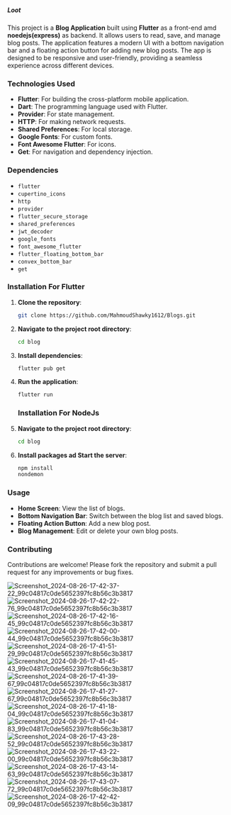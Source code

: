 ##### Loot

This project is a **Blog Application** built using **Flutter** as a front-end amd **noedejs(express)** as backend. It allows users to read, save, and manage blog posts. The application features a modern UI with a bottom navigation bar and a floating action button for adding new blog posts. The app is designed to be responsive and user-friendly, providing a seamless experience across different devices.

### Technologies Used

- **Flutter**: For building the cross-platform mobile application.
- **Dart**: The programming language used with Flutter.
- **Provider**: For state management.
- **HTTP**: For making network requests.
- **Shared Preferences**: For local storage.
- **Google Fonts**: For custom fonts.
- **Font Awesome Flutter**: For icons.
- **Get**: For navigation and dependency injection.

### Dependencies

- `flutter`
- `cupertino_icons`
- `http`
- `provider`
- `flutter_secure_storage`
- `shared_preferences`
- `jwt_decoder`
- `google_fonts`
- `font_awesome_flutter`
- `flutter_floating_bottom_bar`
- `convex_bottom_bar`
- `get`

### Installation For Flutter

1. **Clone the repository**:
   ```sh
   git clone https://github.com/MahmoudShawky1612/Blogs.git
   ```
2. **Navigate to the project root directory**:
   ```sh
   cd blog
   ```
3. **Install dependencies**:
   ```sh
   flutter pub get
   ```
4. **Run the application**:
   ```sh
   flutter run
   ```

   ### Installation For NodeJs

2. **Navigate to the project root directory**:
   ```sh
   cd blog
   ```
3. **Install packages ad Start the server**:
   ```sh
   npm install
   nondemon
   

### Usage

- **Home Screen**: View the list of blogs.
- **Bottom Navigation Bar**: Switch between the blog list and saved blogs.
- **Floating Action Button**: Add a new blog post.
- **Blog Management**: Edit or delete your own blog posts.

### Contributing

Contributions are welcome! Please fork the repository and submit a pull request for any improvements or bug fixes.

![Screenshot_2024-08-26-17-42-37-22_99c04817c0de5652397fc8b56c3b3817](https://github.com/user-attachments/assets/a68c97ab-5e2e-4e1b-a12f-afd96ab821fe)
![Screenshot_2024-08-26-17-42-22-76_99c04817c0de5652397fc8b56c3b3817](https://github.com/user-attachments/assets/e69d8ce5-2ec4-43da-b96e-655e92a7a6aa)
![Screenshot_2024-08-26-17-42-16-45_99c04817c0de5652397fc8b56c3b3817](https://github.com/user-attachments/assets/b3cecf7b-df90-4369-b1f5-50030fb5eeff)
![Screenshot_2024-08-26-17-42-00-44_99c04817c0de5652397fc8b56c3b3817](https://github.com/user-attachments/assets/5f1e3cf7-38d3-42c3-81d5-20b2d82218fb)
![Screenshot_2024-08-26-17-41-51-29_99c04817c0de5652397fc8b56c3b3817](https://github.com/user-attachments/assets/82456aa2-4ab5-4302-b9cc-00d242bc59e4)
![Screenshot_2024-08-26-17-41-45-43_99c04817c0de5652397fc8b56c3b3817](https://github.com/user-attachments/assets/59cb7894-bdc9-4822-a5db-72afe947225c)
![Screenshot_2024-08-26-17-41-39-67_99c04817c0de5652397fc8b56c3b3817](https://github.com/user-attachments/assets/86eb0bac-2194-4ba6-8743-c381448e27a8)
![Screenshot_2024-08-26-17-41-27-67_99c04817c0de5652397fc8b56c3b3817](https://github.com/user-attachments/assets/e937c6de-b1bd-4fac-8156-c893f49e1674)
![Screenshot_2024-08-26-17-41-18-04_99c04817c0de5652397fc8b56c3b3817](https://github.com/user-attachments/assets/a9d3df05-b646-4f6c-b63e-4429202f25dc)
![Screenshot_2024-08-26-17-41-04-83_99c04817c0de5652397fc8b56c3b3817](https://github.com/user-attachments/assets/d17a61b5-c9a8-4129-b5fa-6190f6346a5a)
![Screenshot_2024-08-26-17-43-28-52_99c04817c0de5652397fc8b56c3b3817](https://github.com/user-attachments/assets/04d47e37-de81-4e4f-a78f-75ce205d02d5)
![Screenshot_2024-08-26-17-43-22-00_99c04817c0de5652397fc8b56c3b3817](https://github.com/user-attachments/assets/aacf1cb0-ea26-47ee-9885-b132674dc8fe)
![Screenshot_2024-08-26-17-43-14-63_99c04817c0de5652397fc8b56c3b3817](https://github.com/user-attachments/assets/a0defb61-8c68-4d39-9686-e2e091dd9968)
![Screenshot_2024-08-26-17-43-07-72_99c04817c0de5652397fc8b56c3b3817](https://github.com/user-attachments/assets/dd8414aa-b363-478a-bd1f-aba4c1d60f54)
![Screenshot_2024-08-26-17-42-42-09_99c04817c0de5652397fc8b56c3b3817](https://github.com/user-attachments/assets/31d6679d-bc0d-49c6-9778-7cbf5713d06d)


